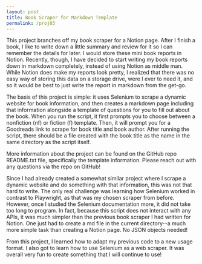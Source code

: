 ```yaml
---
layout: post
title: Book Scraper for Markdown Template
permalink: /proj03
---
```

This project branches off my book scraper for a Notion page. After I finish a book, I like to write down a little summary and review for it so I can remember the details for later. I would store these mini book reports in Notion. Recently, though, I have decided to start writing my book reports down in markdown completely, instead of using Notion as middle man. While Notion does make my reports look pretty, I realized that there was no easy way of storing this data on a storage drive, were I ever to need it, and so it would be best to just write the report in markdown from the get-go.

The basis of this project is simple: it uses Selenium to scrape a dynamic website for book information, and then creates a markdown page including that information alongside a template of questions for you to fill out about the book. When you run the script, it first prompts you to choose between a nonfiction (nf) or fiction (f) template. Then, it will prompt you for a Goodreads link to scrape for book title and book author. After running the script, there should be a file created with the book title as the name in the same directory as the script itself. 

More information about the project can be found on the GitHub repo README.txt file, specifically the template information. Please reach out with any questions via the repo on GitHub!

Since I had already created a somewhat similar project where I scrape a dynamic website and do something with that information, this was not that hard to write. The only real challenge was learning how Selenium worked in contrast to Playwright, as that was my chosen scraper from before. However, once I studied the Selenium documentation more, it did not take too long to program. In fact, because this script does not interact with any APIs, it was much simpler than the previous book scraper I had written for Notion. One just had to create a md file in the current directory--a much more simple task than creating a Notion page. No JSON objects needed!

From this project, I learned how to adapt my previous code to a new usage format. I also got to learn how to use Selenium as a web scraper. It was overall very fun to create something that I will continue to use!